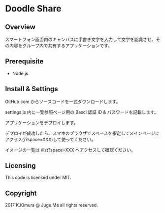 # Doodle Share

## Overview

スマートフォン画面内のキャンバスに手書き文字を入力して文字を認識させ、その内容をグループ内で共有するアプリケーションです。

## Prerequisite

- Node.js


## Install & Settings

GitHub.com からソースコードを一式ダウンロードします。

settings.js 内に一覧参照ページ用の Basci 認証 ID & パスワードを記載します。

アプリケーションをデプロイします。

デプロイが成功したら、スマホのブラウザでスペースを指定してメインページにアクセス(/?space=XXX)して使ってください。

イメージの一覧は /list?space=XXX へアクセスして確認ください。


## Licensing

This code is licensed under MIT.


## Copyright

2017 K.Kimura @ Juge.Me all rights reserved.

